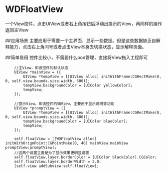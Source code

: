 # WDFloatView
一个View控件，点击UiView或者右上角按钮后浮动出提示的View，再同样的操作返回主View

##应用场景
主要应用于需要一个主界面，显示一些数据。但是这些数据缺乏自解释能力，点击右上角问号或者点击View本身去切换状态，显示解释页面。

##简单易用
控件比较小，不需要什么pod管理，直接将View拖入工程即可

```objc
    //主View，即该控件的默认状态
    UIView *mainView = ({
        UIView *tempView = [[UIView alloc] initWithFrame:CGRectMake(0, 0, self.view.bounds.size.width, 500)];
        tempView.backgroundColor = [UIColor yellowColor];
        tempView;
    });
    
    //提示View，即该控件的辅View，主要用于显示说明等功能
    UIView *promptView = ({
        UIView *tempView = [[UIView alloc] initWithFrame:CGRectMake(0, 0, self.view.bounds.size.width, 300)];
        tempView.backgroundColor = [UIColor blueColor];
        tempView;
    });
    
    self.floatView = [[WDFloatView alloc] initWithOrignPoint:CGPointMake(0, 40) mainView:mainView promptView:promptView];
    //这两个设置主要是为了显示效果更明显设置
    self.floatView.layer.borderColor = [UIColor blackColor].CGColor;
    self.floatView.layer.borderWidth = 2.0;
    [self.view addSubview:self.floatView];
```


